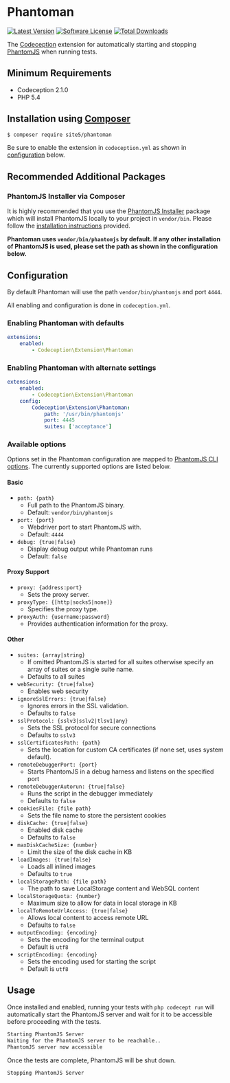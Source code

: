 # Phantoman

[![Latest Version](https://img.shields.io/packagist/v/site5/phantoman.svg?style=flat-square)](https://packagist.org/packages/site5/phantoman)
[![Software License](https://img.shields.io/badge/license-MIT-brightgreen.svg?style=flat-square)](LICENSE)
[![Total Downloads](https://img.shields.io/packagist/dt/site5/phantoman.svg?style=flat-square)](https://packagist.org/packages/site5/phantoman)


The [Codeception](http://codeception.com/) extension for automatically starting
and stopping [PhantomJS](http://phantomjs.org/) when running tests.

## Minimum Requirements

- Codeception 2.1.0
- PHP 5.4

## Installation using [Composer](https://getcomposer.org)

```bash
$ composer require site5/phantoman
```

Be sure to enable the extension in `codeception.yml` as shown in
[configuration](#configuration) below.

## Recommended Additional Packages

### PhantomJS Installer via Composer

It is highly recommended that you use the [PhantomJS
Installer](https://github.com/jakoch/phantomjs-installer) package which will
install PhantomJS locally to your project in `vendor/bin`. Please follow the
[installation
instructions](https://github.com/jakoch/phantomjs-installer#installation)
provided.

**Phantoman uses `vendor/bin/phantomjs` by default. If any other installation of
PhantomJS is used, please set the path as shown in the configuration below.**

## Configuration

By default Phantoman will use the path `vendor/bin/phantomjs` and port `4444`.

All enabling and configuration is done in `codeception.yml`.

### Enabling Phantoman with defaults

```yaml
extensions:
    enabled:
        - Codeception\Extension\Phantoman
```

### Enabling Phantoman with alternate settings

```yaml
extensions:
    enabled:
        - Codeception\Extension\Phantoman
    config:
        Codeception\Extension\Phantoman:
            path: '/usr/bin/phantomjs'
            port: 4445
            suites: ['acceptance']
```

### Available options

Options set in the Phantoman configuration are mapped to [PhantomJS CLI
options](http://phantomjs.org/api/command-line.html). The currently supported
options are listed below.

#### Basic

- `path: {path}`
    - Full path to the PhantomJS binary.
    - Default: `vendor/bin/phantomjs`
- `port: {port}`
    - Webdriver port to start PhantomJS with.
    - Default: `4444`
- `debug: {true|false}`
    - Display debug output while Phantoman runs
    - Default: `false`

#### Proxy Support

- `proxy: {address:port}`
    - Sets the proxy server.
- `proxyType: {[http|socks5|none]}`
    - Specifies the proxy type.
- `proxyAuth: {username:password}`
    - Provides authentication information for the proxy.

#### Other

- `suites: {array|string}`
    - If omitted PhantomJS is started for all suites otherwise specify an array of suites
      or a single suite name.
    - Defaults to all suites
- `webSecurity: {true|false}`
    - Enables web security
- `ignoreSslErrors: {true|false}`
    - Ignores errors in the SSL validation.
    - Defaults to `false`
- `sslProtocol: {sslv3|sslv2|tlsv1|any}`
    - Sets the SSL protocol for secure connections
    - Defaults to `sslv3`
- `sslCertificatesPath: {path}`
    - Sets the location for custom CA certificates (if none set, uses system
      default).
- `remoteDebuggerPort: {port}`
    - Starts PhantomJS in a debug harness and listens on the specified port
- `remoteDebuggerAutorun: {true|false}`
    - Runs the script in the debugger immediately
    - Defaults to `false`
- `cookiesFile: {file path}`
    - Sets the file name to store the persistent cookies
- `diskCache: {true|false}`
    - Enabled disk cache
    - Defaults to `false`
- `maxDiskCacheSize: {number}`
    - Limit the size of the disk cache in KB
- `loadImages: {true|false}`
    - Loads all inlined images
    - Defaults to `true`
- `localStoragePath: {file path}`
    - The path to save LocalStorage content and WebSQL content
- `localStorageQuota: {number}`
    - Maximum size to allow for data in local storage in KB
- `localToRemoteUrlAccess: {true|false}`
    - Allows local content to access remote URL
    - Defaults to `false`
- `outputEncoding: {encoding}`
    - Sets the encoding for the terminal output
    - Default is `utf8`
- `scriptEncoding: {encoding}`
    - Sets the encoding used for starting the script
    - Default is `utf8`

## Usage

Once installed and enabled, running your tests with `php codecept run` will
automatically start the PhantomJS server and wait for it to be accessible before
proceeding with the tests.

```bash
Starting PhantomJS Server
Waiting for the PhantomJS server to be reachable..
PhantomJS server now accessible
```

Once the tests are complete, PhantomJS will be shut down.

```bash
Stopping PhantomJS Server
```
